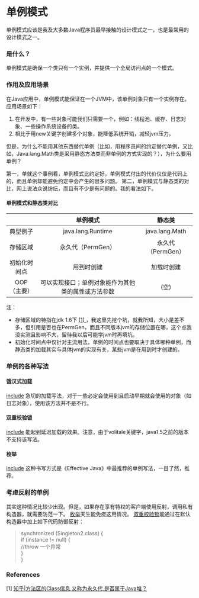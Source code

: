 # 单例模式

单例模式应该是我及大多数Java程序员最早接触的设计模式之一，也是最常用的设计模式之一。

### 是什么？

单例模式是确保一个类只有一个实例，并提供一个全局访问点的一个模式。

### 作用及应用场景
在Java应用中，单例模式能保证在一个JVM中，该单例对象只有一个实例存在。
应用场景如下：
1. 在开发中，有一些对象可能我们只需要一个，例如：线程池、缓存、日志对象、一些操作系统设备的类。
2. 相比于用new关键字创建多个对象，能降低系统开销，减轻jvm压力。

但是，为什么不能用其他东西替代单例（比如，用程序员间的约定替代单例，又比如，Java.lang.Math类是采用静态方法类而非单例的方式实现的？），为什么要用单例？

第一，单就这个事例看，单例模式比约定好，单例模式付出的代价仅仅是代码上的，而且单例却能避免约定中会产生的很多问题。
第二，单例模式与静态类的对比，网上说法众说纷纭，而且有不少是有问题的。我的看法如下。

#### 单例模式和静态类对比
|       | 单例模式 | 静态类  |
| :---: | :---: | :---: |
| 典型例子 | java.lang.Runtime | java.lang.Math |
| 存储区域 | 永久代（PermGen） | 永久代（PermGen） |
| 初始化时间点 | 用到时创建 | 加载时创建 |
| OOP（主要） | 可以实现接口；单例对象能作为其他类的属性或方法参数 | (空) |
注：
* 存储区域的特指在jdk 1.6下 [ [1] ](#references)，我这里先挖个坑，就我所知，大小是差不多，但引用是否也在PermGen，而且不同版本jvm的存储位置在哪，这个点我没实测且影响不大，留待我以后可能学jvm时再填坑。
* 初始化时间点中仅针对主流用法，单例的时间点也要取决于具体哪种单例，而静态类的加载其实与具体jvm的实现有关，某些jvm是在用到时才创建的。


### 单例的各种写法
#### 饿汉式加载
[include](../src/main/java/com/tea/singleton/Singleton1.java)
急切的加载写法，对于一些必定会使用到且启动早期就会使用的对象（如日志对象），使用该方法并不是不行。

#### 双重校验锁
[include](../src/main/java/com/tea/singleton/Singleton2.java)
能起到延迟加载的效果。注意，由于volitale关键字，java1.5之前的版本不支持该写法。

#### 枚举
[include](../src/main/java/com/tea/singleton/Singleton3.java)
这种书写方式是《Effective Java》中最推荐的单例写法，一目了然，推荐。

### 考虑反射的单例
其实这种情况比较少出现。但是，如果存在享有特权的客户端使用反射，调用私有构造器，就需要防范一下。
[枚举](#枚举)天生能免疫这用情况。
[双重校验锁](#双重校验锁)能通过在默认构造器中加上如下代码防御反射：
> synchronized (Singleton2.class) {  
>   if (instance != null) {  
>       //throw 一个异常  
>   }  
>}  

### References
[1] [ 知乎|方法区的Class信息,又称为永久代,是否属于Java堆？ ](https://www.zhihu.com/question/49044988)


